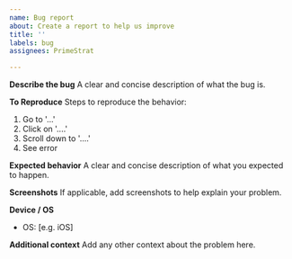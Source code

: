 ```yaml
---
name: Bug report
about: Create a report to help us improve
title: ''
labels: bug
assignees: PrimeStrat

---
```


**Describe the bug**
A clear and concise description of what the bug is.

**To Reproduce**
Steps to reproduce the behavior:
1. Go to '...'
2. Click on '....'
3. Scroll down to '....'
4. See error

**Expected behavior**
A clear and concise description of what you expected to happen.

**Screenshots**
If applicable, add screenshots to help explain your problem.

**Device / OS**
 - OS: [e.g. iOS]

**Additional context**
Add any other context about the problem here.
